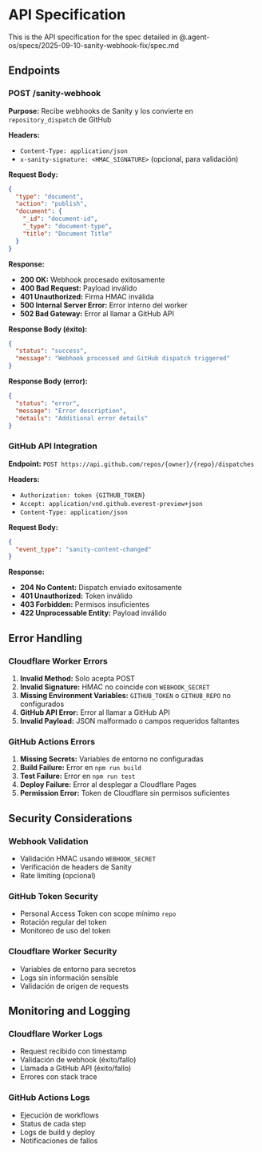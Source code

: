# API Specification

This is the API specification for the spec detailed in @.agent-os/specs/2025-09-10-sanity-webhook-fix/spec.md

## Endpoints

### POST /sanity-webhook

**Purpose:** Recibe webhooks de Sanity y los convierte en `repository_dispatch` de GitHub

**Headers:**
- `Content-Type: application/json`
- `x-sanity-signature: <HMAC_SIGNATURE>` (opcional, para validación)

**Request Body:**
```json
{
  "type": "document",
  "action": "publish",
  "document": {
    "_id": "document-id",
    "_type": "document-type",
    "title": "Document Title"
  }
}
```

**Response:**
- **200 OK:** Webhook procesado exitosamente
- **400 Bad Request:** Payload inválido
- **401 Unauthorized:** Firma HMAC inválida
- **500 Internal Server Error:** Error interno del worker
- **502 Bad Gateway:** Error al llamar a GitHub API

**Response Body (éxito):**
```json
{
  "status": "success",
  "message": "Webhook processed and GitHub dispatch triggered"
}
```

**Response Body (error):**
```json
{
  "status": "error",
  "message": "Error description",
  "details": "Additional error details"
}
```

### GitHub API Integration

**Endpoint:** `POST https://api.github.com/repos/{owner}/{repo}/dispatches`

**Headers:**
- `Authorization: token {GITHUB_TOKEN}`
- `Accept: application/vnd.github.everest-preview+json`
- `Content-Type: application/json`

**Request Body:**
```json
{
  "event_type": "sanity-content-changed"
}
```

**Response:**
- **204 No Content:** Dispatch enviado exitosamente
- **401 Unauthorized:** Token inválido
- **403 Forbidden:** Permisos insuficientes
- **422 Unprocessable Entity:** Payload inválido

## Error Handling

### Cloudflare Worker Errors

1. **Invalid Method:** Solo acepta POST
2. **Invalid Signature:** HMAC no coincide con `WEBHOOK_SECRET`
3. **Missing Environment Variables:** `GITHUB_TOKEN` o `GITHUB_REPO` no configurados
4. **GitHub API Error:** Error al llamar a GitHub API
5. **Invalid Payload:** JSON malformado o campos requeridos faltantes

### GitHub Actions Errors

1. **Missing Secrets:** Variables de entorno no configuradas
2. **Build Failure:** Error en `npm run build`
3. **Test Failure:** Error en `npm run test`
4. **Deploy Failure:** Error al desplegar a Cloudflare Pages
5. **Permission Error:** Token de Cloudflare sin permisos suficientes

## Security Considerations

### Webhook Validation
- Validación HMAC usando `WEBHOOK_SECRET`
- Verificación de headers de Sanity
- Rate limiting (opcional)

### GitHub Token Security
- Personal Access Token con scope mínimo `repo`
- Rotación regular del token
- Monitoreo de uso del token

### Cloudflare Worker Security
- Variables de entorno para secretos
- Logs sin información sensible
- Validación de origen de requests

## Monitoring and Logging

### Cloudflare Worker Logs
- Request recibido con timestamp
- Validación de webhook (éxito/fallo)
- Llamada a GitHub API (éxito/fallo)
- Errores con stack trace

### GitHub Actions Logs
- Ejecución de workflows
- Status de cada step
- Logs de build y deploy
- Notificaciones de fallos
